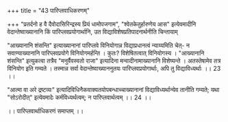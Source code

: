 +++
title = "43 पारिप्लवाधिकरणम्"

+++
"प्रतर्दनो ह वै दैवोदासिरिन्द्रस्य प्रियं धामोपजगाम", "श्वेतकेतुर्हारुणेय आस" इत्येवमादीनि वेदान्तेष्वाख्यानानि किं पारिप्लवप्रयोगार्थानि, उत विद्याविशेषप्रतिपादनार्थनीति चिन्तायाम्

"आख्यानानि शंसन्ति" इत्याख्यानानां पारिप्लवे विनियोगान्न विद्याप्रधानत्वं न्याय्यमिति चेत्- न सवाण्याख्यानानि पारिप्लवप्रयोगे विनियोगमर्हन्ति । कुतः? विशेषितत्वात् विनियोगस्य । "आख्यानानि शंसन्ति" इत्युकत्वा तत्रैव "मनुर्वैवस्वतो राजा" इत्यादिना मन्वादीनामाख्यानानि विशेष्यन्ते । अतस्तेषामेव तत्र विनियोग इति गम्यते । तस्मान्न सर्वा वेदान्तेष्वाख्याननुतयः पारिप्लवप्रयोगार्थाः, अपि तु विद्याविध्यर्थाः ।। 23 ।।

"आत्मा वा अरे द्रष्टव्यः" इत्यादिविधिनैकवाक्यतयोपबन्धाच्चाख्यानानां विद्याविध्यर्थान्येव तानीति गम्यते; यथा "सोऽरोदीत्" इत्येवमादेः कर्मविध्यर्थत्वम्; न पारिप्लवार्थत्वम् ।। 24 ।।

।। पारिप्लवार्थाधिकरणं समाप्तम् ।।